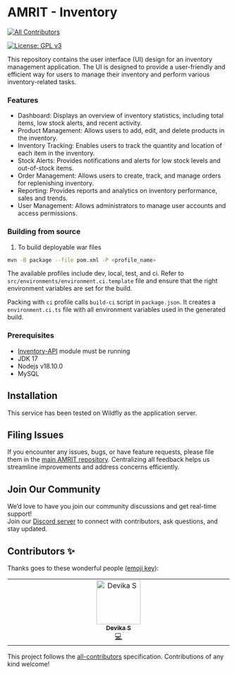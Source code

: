 # AMRIT - Inventory 
<!-- ALL-CONTRIBUTORS-BADGE:START - Do not remove or modify this section -->
[![All Contributors](https://img.shields.io/badge/all_contributors-1-orange.svg?style=flat-square)](#contributors-)
<!-- ALL-CONTRIBUTORS-BADGE:END -->

[![License: GPL v3](https://img.shields.io/badge/License-GPLv3-blue.svg)](https://www.gnu.org/licenses/gpl-3.0)  

This repository contains the user interface (UI) design for an inventory management application. The UI is designed to provide a user-friendly and efficient way for users to manage their inventory and perform various inventory-related tasks.

### Features
* Dashboard: Displays an overview of inventory statistics, including total items, low stock alerts, and recent activity.
* Product Management: Allows users to add, edit, and delete products in the inventory.
* Inventory Tracking: Enables users to track the quantity and location of each item in the inventory.
* Stock Alerts: Provides notifications and alerts for low stock levels and out-of-stock items.
* Order Management: Allows users to create, track, and manage orders for replenishing inventory.
* Reporting: Provides reports and analytics on inventory performance, sales and trends.
* User Management: Allows administrators to manage user accounts and access permissions.

### Building from source 

1. To build deployable war files
```bash
mvn -B package --file pom.xml -P <profile_name>
```

The available profiles include dev, local, test, and ci.
Refer to `src/environments/environment.ci.template` file and ensure that the right environment variables are set for the build.

Packing with `ci` profile calls `build-ci` script in `package.json`.
It creates a `environment.ci.ts` file with all environment variables used in the generated build.

### Prerequisites 
* [Inventory-API](https://github.com/PSMRI/Inventory-API) module must be running
* JDK 17
* Nodejs v18.10.0
* MySQL

## Installation
This service has been tested on Wildfly as the application server.

## Filing Issues

If you encounter any issues, bugs, or have feature requests, please file them in the [main AMRIT repository](https://github.com/PSMRI/AMRIT/issues). Centralizing all feedback helps us streamline improvements and address concerns efficiently.  

## Join Our Community

We’d love to have you join our community discussions and get real-time support!  
Join our [Discord server](https://discord.gg/FVQWsf5ENS) to connect with contributors, ask questions, and stay updated.  


## Contributors ✨

Thanks goes to these wonderful people ([emoji key](https://allcontributors.org/docs/en/emoji-key)):

<!-- ALL-CONTRIBUTORS-LIST:START - Do not remove or modify this section -->
<!-- prettier-ignore-start -->
<!-- markdownlint-disable -->
<table>
  <tbody>
    <tr>
      <td align="center" valign="top" width="14.28%"><a href="https://github.com/devikasuresh20"><img src="https://avatars.githubusercontent.com/u/57424483?v=4?s=100" width="100px;" alt="Devika S"/><br /><sub><b>Devika S</b></sub></a><br /><a href="https://github.com/PSMRI/Inventory-UI/commits?author=devikasuresh20" title="Code">💻</a></td>
    </tr>
  </tbody>
</table>

<!-- markdownlint-restore -->
<!-- prettier-ignore-end -->

<!-- ALL-CONTRIBUTORS-LIST:END -->

This project follows the [all-contributors](https://github.com/all-contributors/all-contributors) specification. Contributions of any kind welcome!